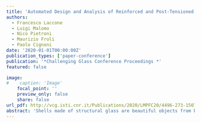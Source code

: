 ```yaml
---
title: 'Automated Design and Analysis of Reinforced and Post-Tensioned Glass Shells'
authors:
  - Francesco Laccone
  - Luigi Malomo
  - Nico Pietroni
  - Maurizio Froli
  - Paolo Cignoni
date: '2020-01-01T00:00:00Z'
publication_types: ['paper-conference']
publication: '*Challenging Glass Conference Proceedings *'
featured: false

image:
#    caption: 'Image'
    focal_point: ''
    preview_only: false
    share: false
url_pdf: http://vcg.isti.cnr.it/Publications/2020/LMPFC20/4496-273-15079-1-10-20200830.pdf
abstract: 'Shells made of structural glass are beautiful objects from both the aesthetics and the engineering point of view. However, they pose two significant challenges. The first one is to assure adequate safety and redundancy concerning possible global collapse. Being single-layered, in a shell made of structural glass, the brittle cracking of a single pane can lead to a sudden propagation of failure, up to instability. The second one is to guarantee cheap replacing possibilities for potentially collapsed components. This research explores a novel concept to address both requirements, where glass is both post-tensioned and reinforced and develops the research on TVT post-tensioned glass beams. Following the Fail- Safe Design (FSD) principles, a steel reinforcement relieves glass deficiencies (i.e. brittleness and low tensile strength). Following the Damage Avoidance Design (DAD) principles, glass segmentation and post-tensioning avoid the propagation of cracks. Up to now, glass-steel systems were limited to mono-dimensional elements (such as beams and columns) or simple bi-dimensional elements (arches, domes, barrel vaults). Instead, massive structures are usually realized as grid shells, where glass is used as simple cladding. This research investigates piecewise triangulated glass shells to enable the creation of 3D free-form glass-steel systems, where glass is load-bearing material. Hence, laminated glass panels are mechanically coupled with a filigree steel truss, whose elements are placed at the edges of the panel and act as an unbonded reinforcement. In a performance-based perspective, these steel trusses can be sized to bear at least the weight of all panels in the occurrence of simultaneous cracks (worst-case scenario). The panels are post-tensioned using a set of edge-aligned cables that add beneficial compressive stress on glass to prevent crack initiation. The cable placement and accompanying pre-loads are derived with an optimization strategy that minimizes the tensile stress acting on the shell. This optimization procedure also considers the practical constraints involved in the process. The results obtained through this automated procedure are later investigated using nonlinear FE analyses. The resulting structures optimize the total material usage providing contemporarily both transparency and load-bearing capabilities. Posttensioned shells excel in static performances, achieving high stiffness and good redundancy for the worst-case scenario, and improve the structural lightness and the visual impact with respect to state-of-the-art competitors.'
---
```

